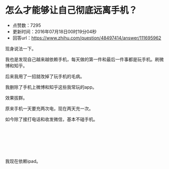 # 怎么才能够让自己彻底远离手机？
- 点赞数：7295
- 更新时间：2016年07月18日00时19分04秒
- 回答url：https://www.zhihu.com/question/48497414/answer/111695962
<body>
 <p data-pid="ii-s9RRq">现身说法一下。</p>
 <p data-pid="2OKyAG3H">我也是发现自己越来越依赖手机，每天做的第一件和最后一件事都是玩手机。刷微博和知乎。</p>
 <p data-pid="5-zAcjw6">后来我用了一招就改掉了玩手机的毛病。</p>
 <p data-pid="dPSuy1WE">我删除了手机上微博和知乎这些我常玩的app。</p>
 <p data-pid="OPdH-zHP">效果拔群。</p>
 <p data-pid="WkpyjRva">原来手机一天要充两次电，现在两天充一次。</p>
 <p data-pid="Bt2zB_Iv">如今除了接打电话和收发微信，基本不碰手机。</p>
 <br>
 <br>
 <br>
 <br>
 <br>
 <p data-pid="zLvNN66u">我现在依赖ipad。</p>
</body>